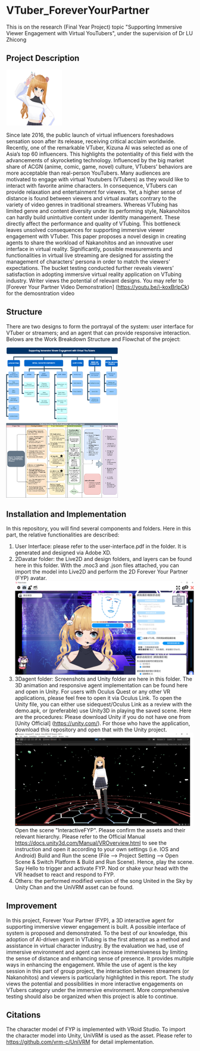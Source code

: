 # VTuber_ForeverYourPartner
This is on the research (Final Year Project) topic "Supporting Immersive Viewer Engagement with Virtual YouTubers", under the supervision of Dr LU Zhicong

## Project Description
<img src="https://github.com/CPcoding0930/VTuber_ForeverYourPartner/blob/58c5a96e7add2c9f73fc596cde841291a9c7e53b/3Dagent/pose.png"  width="150" height="150" />

Since late 2016, the public launch of virtual influencers foreshadows sensation soon after its release, receiving critical acclaim worldwide. Recently, one of the remarkable VTuber, Kizuna AI was selected as one of Asia’s top 60 influencers. This highlights the potentiality of this field with the advancements of skyrocketing technology. Influenced by the big market share of ACGN (anime, comic, game, novel) culture, VTubers’ behaviors are more acceptable than real-person YouTubers. Many audiences are motivated to engage with virtual Youtubers (VTubers) as they would like to interact with favorite anime characters. In consequence, VTubers can provide relaxation and entertainment for viewers. Yet, a higher sense of distance is found between viewers and virtual avatars contrary to the variety of video genres in traditional streamers. Whereas VTubing has limited genre and content diversity under its performing style, Nakanohitos can hardly build unintuitive content under identity management. These directly affect the performance and quality of VTubing. This bottleneck leaves unsolved consequences for supporting immersive viewer engagement with VTuber. This paper proposes a novel design in creating agents to share the workload of Nakanohitos and an innovative user interface in virtual reality. Significantly, possible measurements and functionalities in virtual live streaming are designed for assisting the management of characters’ persona in order to match the viewers’ expectations. The bucket testing conducted further reveals viewers’ satisfaction in adopting immersive virtual reality application on VTubing industry. Writer views the potential of relevant designs.
You may refer to [Forever Your Partner Video Demonstration] (https://youtu.be/i-koxBrlpCk) for the demosntration video
## Structure
There are two designs to form the portrayal of the system: user interface for VTuber or streamers; and an agent that can provide responsive interaction.  
Belows are the Work Breakdown Structure and Flowchat of the project:

<img src="https://github.com/CPcoding0930/VTuber_ForeverYourPartner/blob/5e70c9836bbc70875b064bfbe0192cc9f86dd55c/FIG.1.3_WBS.png "  width="300" height="200" />
<img src="https://github.com/CPcoding0930/VTuber_ForeverYourPartner/blob/5e70c9836bbc70875b064bfbe0192cc9f86dd55c/FIG.1.4_Flowchart.png "  width="300" height="200" />

## Installation and Implementation
In this repository, you will find several components and folders. Here in this part, the relative functionalities are described:

1. User Interface: please refer to the user-interface.pdf in the folder. It is generated and designed via Adobe XD.
2. 2Davatar folder: the Live2D and design folders, and layers can be found here in this folder. With the .moc3 and .json files attached, you can import the model into Live2D and perform the 2D Forever Your Partner (FYP) avatar. 
![alt text](https://github.com/CPcoding0930/VTuber_ForeverYourPartner/blob/3156fd6af8b2af898ac5ff97d133834ffc03dde5/2Dimplementation.png "The Live2D interface with FYP demo")
3. 3Dagent folder: Screenshots and Unity folder are here in this folder. The 3D animation and responsive agent implementation can be found here and open in Unity. For users with Oculus Quest or any other VR applications, please feel free to open it via Oculus Link.  To open the Unity file, you can either use sidequest/Oculus Link as a review with the demo.apk, or (preferable) use Unity3D in playing the saved scene. Here are the procedures:
Please download Unity if you do not have one from [Unity Official] (https://unity.com/). For those who have the application, download this repository and open that with the Unity project.
![alt text](https://github.com/CPcoding0930/VTuber_ForeverYourPartner/blob/47f6c20f2122eedbc1ca2452a67847cd34cace90/3Dimplementation.png "The Unity interface with FYP agent")
Open the scene "InteractiveFYP". Please confirm the assets and their relevant hierarchy.
Please refer to the Official Manual https://docs.unity3d.com/Manual/VROverview.html to see the instruction and open it according to your own settings (i.e. IOS and Android)
Build and Run the scene (File --> Project Setting --> Open Scene & Switch Platform & Build and Run Scene). Hence, play the scene.
Say Hello to trigger and activate FYP. Nod or shake your head with the VR headset to react and respond to FYP.
4. Others: the performed modified version of the song United in the Sky by Unity Chan and the UniVRM asset can be found.

## Improvement
In this project, Forever Your Partner (FYP), a 3D interactive agent for supporting immersive viewer engagement is built. A possible interface of system is proposed and demonstrated. To the best of our knowledge, this adoption of AI-driven agent in VTubing is the first attempt as a method and assistance in virtual character industry. By the evaluation we had, use of immersive environment and agent can increase immersiveness by limiting the sense of distance and enhancing sense of presence. It provides multiple ways in enhancing the engagement. While the use of agent is the key session in this part of group project, the interaction between streamers (or Nakanohitos) and viewers is particularly highlighted in this report. The study views the potential and possibilities in more interactive engagements on VTubers category under the immersive environment. More comprehensive testing should also be organized when this project is able to continue.

## Citations
The character model of FYP is implemented with VRoid Studio. To import the character model into Unity, UniVRM is used as the asset. Please refer to https://github.com/vrm-c/UniVRM for detail implementation.

